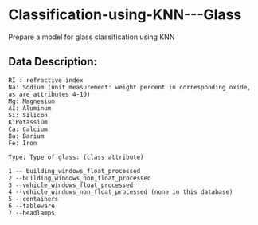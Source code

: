 # Classification-using-KNN---Glass
Prepare a model for glass classification using KNN

## Data Description:

    RI : refractive index
    Na: Sodium (unit measurement: weight percent in corresponding oxide, as are attributes 4-10)
    Mg: Magnesium
    AI: Aluminum
    Si: Silicon
    K:Potassium
    Ca: Calcium
    Ba: Barium
    Fe: Iron

    Type: Type of glass: (class attribute)

    1 -- building_windows_float_processed
    2 --building_windows_non_float_processed
    3 --vehicle_windows_float_processed
    4 --vehicle_windows_non_float_processed (none in this database)
    5 --containers
    6 --tableware
    7 --headlamps
